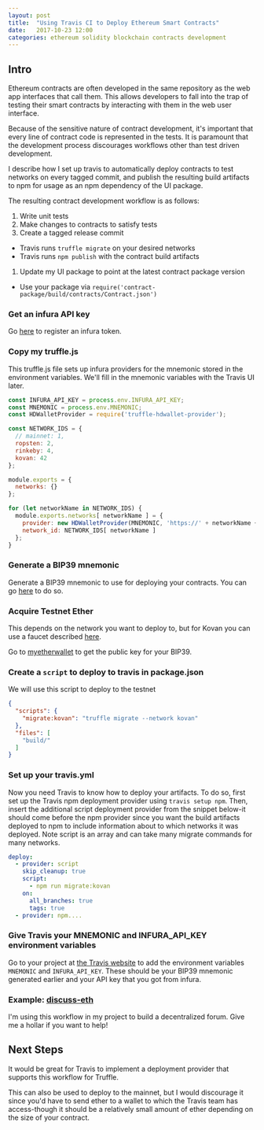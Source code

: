 ```yaml
---
layout: post
title:  "Using Travis CI to Deploy Ethereum Smart Contracts"
date:   2017-10-23 12:00
categories: ethereum solidity blockchain contracts development
---
```


## Intro

Ethereum contracts are often developed in the same repository as the web app interfaces that call them. This allows
developers to fall into the trap of testing their smart contracts by interacting with them in the web user interface. 

Because of the sensitive nature of contract development, it's important that every line of contract code is represented
in the tests. It is paramount that the development process discourages workflows other than test driven development.

I describe how I set up travis to automatically deploy contracts to test networks on every tagged
commit, and publish the resulting build artifacts to npm for usage as an npm dependency of the UI package. 

The resulting contract development workflow is as follows:

1. Write unit tests
1. Make changes to contracts to satisfy tests
1. Create a tagged release commit
  - Travis runs `truffle migrate` on your desired networks
  - Travis runs `npm publish` with the contract build artifacts
1. Update my UI package to point at the latest contract package version
  - Use your package via `require('contract-package/build/contracts/Contract.json')`

### Get an infura API key

Go [here](https://infura.io/#how-to) to register an infura token.

### Copy my truffle.js

This truffle.js file sets up infura providers for the mnemonic stored in the environment variables. We'll fill in
the mnemonic variables with the Travis UI later.
 
```javascript 1.8
const INFURA_API_KEY = process.env.INFURA_API_KEY;
const MNEMONIC = process.env.MNEMONIC;
const HDWalletProvider = require('truffle-hdwallet-provider');

const NETWORK_IDS = {
  // mainnet: 1,
  ropsten: 2,
  rinkeby: 4,
  kovan: 42
};

module.exports = {
  networks: {}
};

for (let networkName in NETWORK_IDS) {
  module.exports.networks[ networkName ] = {
    provider: new HDWalletProvider(MNEMONIC, 'https://' + networkName + '.infura.io/' + INFURA_API_KEY),
    network_id: NETWORK_IDS[ networkName ]
  };
}
```   


### Generate a BIP39 mnemonic

Generate a BIP39 mnemonic to use for deploying your contracts. You can go 
[here](https://iancoleman.github.io/bip39/) to do so.

### Acquire Testnet Ether

This depends on the network you want to deploy to, but for Kovan you can use a faucet described 
[here](https://github.com/kovan-testnet/faucet). 

Go to [myetherwallet](https://www.myetherwallet.com/) to get the public key for your BIP39.

### Create a `script` to deploy to travis in package.json

We will use this script to deploy to the testnet

```json
{
  "scripts": {
    "migrate:kovan": "truffle migrate --network kovan"
  },
  "files": [
    "build/"
  ]
}
```

### Set up your travis.yml

Now you need Travis to know how to deploy your artifacts. To do so, first set up the Travis npm deployment provider using 
`travis setup npm`. Then, insert the additional script deployment provider from the snippet below-it should come before 
the npm provider since you want the build artifacts deployed to npm to include information about to which networks it was 
deployed. Note script is an array and can take many migrate commands for many networks.
 
```yaml
deploy:
  - provider: script
    skip_cleanup: true
    script:
      - npm run migrate:kovan
    on:
      all_branches: true
      tags: true
  - provider: npm....
```

### Give Travis your MNEMONIC and INFURA_API_KEY environment variables

Go to your project at [the Travis website](https://travis-ci.org) to add the environment variables `MNEMONIC` and 
`INFURA_API_KEY`. These should be your BIP39 mnemonic generated earlier and your API key that you got from infura.

### Example: [discuss-eth](https://github.com/discuss-eth/discuss.eth)

I'm using this workflow in my project to build a decentralized forum. Give me a hollar if you want to help!

## Next Steps

It would be great for Travis to implement a deployment provider that supports this workflow for Truffle.

This can also be used to deploy to the mainnet, but I would discourage it since you'd have to send ether to a wallet
to which the Travis team has access-though it should be a relatively small amount of ether depending on the size of your
contract.